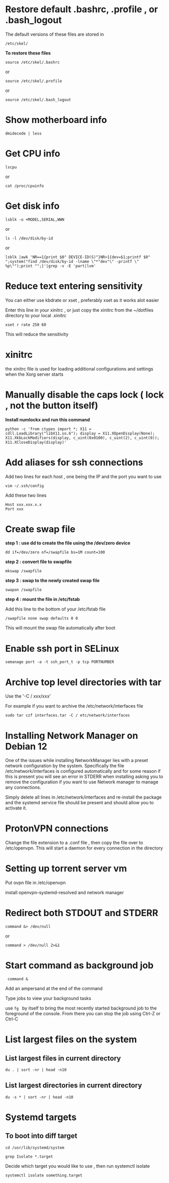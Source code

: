 
# Restore default .bashrc, .profile , or .bash\_logout

The default versions of these files are stored in 

`/etc/skel/`


**To restore these files**

`source /etc/skel/.bashrc`

or 

`source /etc/skel/.profile`

or 

`source /etc/skel/.bash_logout`


# Show motherboard info 

`dmidecode | less`


# Get CPU info 

`lscpu`

or 

`cat /proc/cpuinfo`


# Get disk info 

`lsblk -o +MODEL,SERIAL,WWN`

or 

`ls -l /dev/disk/by-id`

or 

`lsblk |awk 'NR==1{print $0" DEVICE-ID(S)"}NR>1{dev=$1;printf $0" ";system("find /dev/disk/by-id -lname \"*"dev"\" -printf \" %p\"");print "";}'|grep -v -E 'part|lvm'`


# Reduce text entering sensitivity 

You can either use kbdrate or xset , preferably xset as it works alot easier 

Enter this line in your xinitrc , or just copy the xinitrc from the ~/dotfiles directory to your local .xinitrc

`xset r rate 250 60`


This will reduce the sensitivity 


# xinitrc 

the xinitrc file is used for loading additional configurations and settings when the Xorg server starts 


# Manually disable the caps lock ( lock , not the button itself) 

**Install numlockx and run this command**

`python -c 'from ctypes import *; X11 = cdll.LoadLibrary("libX11.so.6"); display = X11.XOpenDisplay(None); X11.XkbLockModifiers(display, c_uint(0x0100), c_uint(2), c_uint(0)); X11.XCloseDisplay(display)'`


# Add aliases for ssh connections 

Add two lines for each host , one being the IP and the port you want to use 

`vim ~/.ssh/config `

Add these two lines 

```
Host xxx.xxx.x.x
Port xxx

```

# Create swap file 

**step 1 : use dd to create the file using the /dev/zero device**

`dd if=/dev/zero of=/swapfile bs=1M count=100`

**step 2 : convert file to swapfile**

`mkswap /swapfile`

**step 3 : swap to the newly created swap file**

`swapon /swapfile`

**step 4 : mount the file in /etc/fstab**

Add this line to the bottom of your /etc/fstab file 

`/swapfile none swap defaults 0 0`

This will mount the swap file automatically after boot 



# Enable ssh port in SELinux 


`semanage port -a -t ssh_port_t -p tcp PORTNUMBER `


# Archive top level directories with tar 

Use the '-C / xxx/xxx'

For example if you want to archive the /etc/network/interfaces file 

`sudo tar czf interfaces.tar -C / etc/network/interfaces`


# Installing Network Manager on Debian 12 

One of the issues while installing NetworkManager lies with a preset network configuration by the system. Specifically the file /etc/network/interfaces is configured automatically and for some reason if this is present you will see an error in STDERR when installing asking you to remove the configuration if you want to use Network manager to manage any connections.


Simply delete all lines in /etc/network/interfaces and re-install the package and the systemd service file should be present and should allow you  to activate it. 

# ProtonVPN connections 

Change the file extension to a .conf file , then copy the file over to /etc/openvpn. This will start a daemon for every connection in the directory 

# Setting up torrent server vm 

Put ovpn file in /etc/openvpn 

install openvpn-systemd-resolved and network manager


# Redirect both STDOUT and STDERR 

`command &> /dev/null`

or 

`command > /dev/null 2>&1`


# Start command as background job 

` command &`

Add an ampersand at the end of the command 

Type jobs to view your background tasks

use `fg ` by itself to bring the most recently started background job to the foreground of the console. From there you can stop the job using Ctrl-Z or Ctrl-C


# List largest files on the system 

## List largest files in current directory 

`du . | sort -nr | head -n10`

## List largest directories in current directory 

`du -s * | sort -nr | head -n10`


# Systemd targets

## To boot into diff target

`cd /usr/lib/systemd/system`

`grep Isolate *.target`

Decide which target you would like to use , then run systemctl isolate 

`systemctl isolate something.target`
